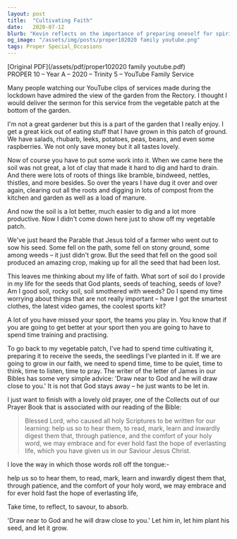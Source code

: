 ```yaml
---
layout: post
title:  "Cultivating Faith"
date:   2020-07-12
blurb: "Kevin reflects on the importance of preparing oneself for spiritual growth, likening it to cultivating a vegetable patch. He emphasizes the need for personal effort in nurturing one's faith, drawing parallels between gardening and spiritual practices. The sermon encourages listeners to be receptive to God's teachings and to invest time in prayer and reflection to foster a deeper connection with the divine."
og_image: "/assets/img/posts/proper102020 family youtube.png"
tags: Proper Special_Occasions
---
```

[Original PDF](/assets/pdf/proper102020 family youtube.pdf)    
PROPER 10 – Year A – 2020 – Trinity 5 – YouTube Family Service

Many people watching our YouTube clips of services made during the lockdown have admired the view of the garden from the Rectory. I thought I would deliver the sermon for this service from the vegetable patch at the bottom of the garden.

I'm not a great gardener but this is a part of the garden that I really enjoy. I get a great kick out of eating stuff that I have grown in this patch of ground. We have salads, rhubarb, leeks, potatoes, peas, beans, and even some raspberries. We not only save money but it all tastes lovely.

Now of course you have to put some work into it. When we came here the soil was not great, a lot of clay that made it hard to dig and hard to drain. And there were lots of roots of things like bramble, bindweed, nettles, thistles, and more besides. So over the years I have dug it over and over again, clearing out all the roots and digging in lots of compost from the kitchen and garden as well as a load of manure.

And now the soil is a lot better, much easier to dig and a lot more productive. Now I didn't come down here just to show off my vegetable patch.

We've just heard the Parable that Jesus told of a farmer who went out to sow his seed. Some fell on the path, some fell on stony ground, some among weeds – it just didn't grow. But the seed that fell on the good soil produced an amazing crop, making up for all the seed that had been lost.

This leaves me thinking about my life of faith. What sort of soil do I provide in my life for the seeds that God plants, seeds of teaching, seeds of love? Am I good soil, rocky soil, soil smothered with weeds? Do I spend my time worrying about things that are not really important – have I got the smartest clothes, the latest video games, the coolest sports kit?

A lot of you have missed your sport, the teams you play in. You know that if you are going to get better at your sport then you are going to have to spend time training and practising.

To go back to my vegetable patch, I've had to spend time cultivating it, preparing it to receive the seeds, the seedlings I've planted in it. If we are going to grow in our faith, we need to spend time, time to be quiet, time to think, time to listen, time to pray. The writer of the letter of James in our Bibles has some very simple advice: 'Draw near to God and he will draw close to you.' It is not that God stays away – he just wants to be let in.

I just want to finish with a lovely old prayer, one of the Collects out of our Prayer Book that is associated with our reading of the Bible:

> Blessed Lord,
> who caused all holy Scriptures to be written for our learning:
> help us so to hear them,
> to read, mark, learn and inwardly digest them
> that, through patience, and the comfort of your holy word,
> we may embrace and for ever hold fast
> the hope of everlasting life,
> which you have given us in our Saviour Jesus Christ.

I love the way in which those words roll off the tongue:-

help us so to hear them,
to read, mark, learn and inwardly digest them
that, through patience, and the comfort of your holy word,
we may embrace and for ever hold fast
the hope of everlasting life,

Take time, to reflect, to savour, to absorb.

'Draw near to God and he will draw close to you.' Let him in, let him plant his seed, and let it grow.
